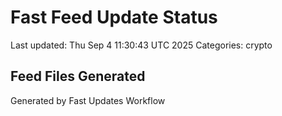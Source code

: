 # Fast Feed Update Status
Last updated: Thu Sep  4 11:30:43 UTC 2025
Categories: crypto

## Feed Files Generated

Generated by Fast Updates Workflow

